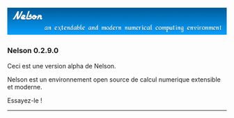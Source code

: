 ![banner](banner_homepage.png)

### Nelson 0.2.9.0

Ceci est une version alpha de Nelson. 

Nelson est un environnement open source de calcul numerique extensible et moderne.

Essayez-le !


* * *




